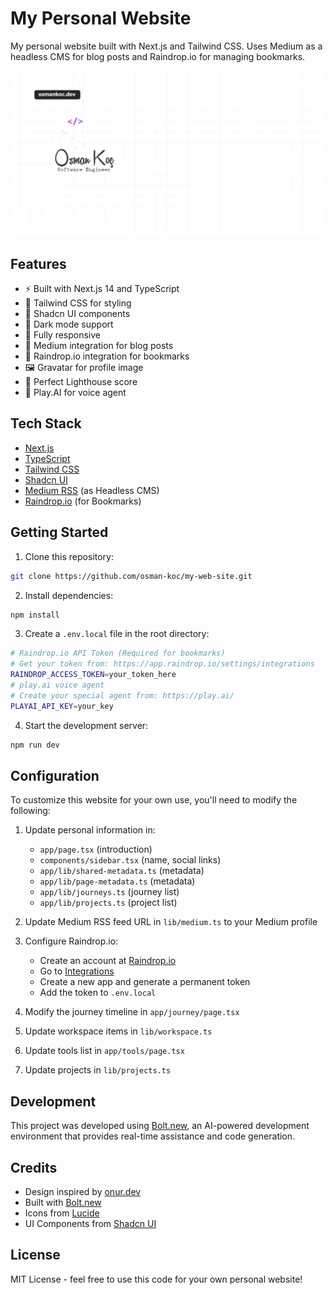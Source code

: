 # My Personal Website

My personal website built with Next.js and Tailwind CSS. Uses Medium as a headless CMS for blog posts and Raindrop.io for managing bookmarks.

<img src="public/og-image.png" width="900" />

## Features

- ⚡️ Built with Next.js 14 and TypeScript
- 💨 Tailwind CSS for styling
- 🎨 Shadcn UI components
- 🌙 Dark mode support
- 📱 Fully responsive
- 📝 Medium integration for blog posts
- 🔖 Raindrop.io integration for bookmarks
- 🖼️ Gravatar for profile image
- 🎯 Perfect Lighthouse score
- 🤖 Play.AI for voice agent

## Tech Stack

- [Next.js](https://nextjs.org)
- [TypeScript](https://www.typescriptlang.org)
- [Tailwind CSS](https://tailwindcss.com)
- [Shadcn UI](https://ui.shadcn.com)
- [Medium RSS](https://medium.com) (as Headless CMS)
- [Raindrop.io](https://raindrop.io) (for Bookmarks)

## Getting Started

1. Clone this repository:
```bash
git clone https://github.com/osman-koc/my-web-site.git
```

2. Install dependencies:
```bash
npm install
```

3. Create a `.env.local` file in the root directory:
```bash
# Raindrop.io API Token (Required for bookmarks)
# Get your token from: https://app.raindrop.io/settings/integrations
RAINDROP_ACCESS_TOKEN=your_token_here
# play.ai voice agent
# Create your special agent from: https://play.ai/
PLAYAI_API_KEY=your_key
```

4. Start the development server:
```bash
npm run dev
```

## Configuration

To customize this website for your own use, you'll need to modify the following:

1. Update personal information in:
   - `app/page.tsx` (introduction)
   - `components/sidebar.tsx` (name, social links)
   - `app/lib/shared-metadata.ts` (metadata)
   - `app/lib/page-metadata.ts` (metadata)
   - `app/lib/journeys.ts` (journey list)
   - `app/lib/projects.ts` (project list)

2. Update Medium RSS feed URL in `lib/medium.ts` to your Medium profile

3. Configure Raindrop.io:
   - Create an account at [Raindrop.io](https://raindrop.io)
   - Go to [Integrations](https://app.raindrop.io/settings/integrations)
   - Create a new app and generate a permanent token
   - Add the token to `.env.local`

4. Modify the journey timeline in `app/journey/page.tsx`

5. Update workspace items in `lib/workspace.ts`

6. Update tools list in `app/tools/page.tsx`

7. Update projects in `lib/projects.ts`

## Development

This project was developed using [Bolt.new](https://bolt.new), an AI-powered development environment that provides real-time assistance and code generation.

## Credits

- Design inspired by [onur.dev](https://github.com/suyalcinkaya/onur.dev)
- Built with [Bolt.new](https://bolt.new)
- Icons from [Lucide](https://lucide.dev)
- UI Components from [Shadcn UI](https://ui.shadcn.com)

## License

MIT License - feel free to use this code for your own personal website!
